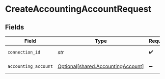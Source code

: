 # CreateAccountingAccountRequest


## Fields

| Field                                                                          | Type                                                                           | Required                                                                       | Description                                                                    |
| ------------------------------------------------------------------------------ | ------------------------------------------------------------------------------ | ------------------------------------------------------------------------------ | ------------------------------------------------------------------------------ |
| `connection_id`                                                                | *str*                                                                          | :heavy_check_mark:                                                             | ID of the connection                                                           |
| `accounting_account`                                                           | [Optional[shared.AccountingAccount]](../../models/shared/accountingaccount.md) | :heavy_minus_sign:                                                             | Chart of accounts                                                              |